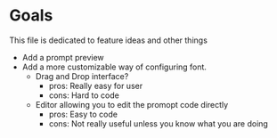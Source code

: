 # Goals

This file is dedicated to feature ideas and other things

* Add a prompt preview
* Add a more customizable way of configuring font.
  * Drag and Drop interface? 
    * pros: Really easy for user
    * cons: Hard to code
  * Editor allowing you to edit the promopt code directly
    * pros: Easy to code
    * cons: Not really useful unless you know what you are doing
